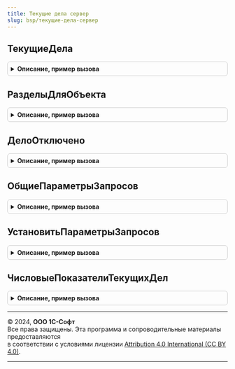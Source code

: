 ```yaml
---
title: Текущие дела сервер
slug: bsp/текущие-дела-сервер
---
```



## ТекущиеДела
<details style="margin: 1em 0; padding: 0.5em; border: 1px solid #ccc; border-radius: 6px;">

<summary style="font-weight: bold; cursor: pointer;">Описание, пример вызова</summary>

```bsl

// Таблица текущих дел пользователя.
// Передается в обработчики ПриЗаполненииСпискаТекущихДел.
//
// Возвращаемое значение:
//  ТаблицаЗначений - определяет параметры дела:
//    * Идентификатор  - Строка - внутренний идентификатор дела, используемый подсистемой.
//    * ЕстьДела       - Булево - если Истина, дело выводится в списке текущих дел пользователя.
//    * Важное         - Булево - если Истина, дело будет выделено красным цветом.
//    * ВыводитьВОповещениях - Булево - если Истина, уведомление о деле будет дублироваться всплывающим
//                             оповещением и отображением в центре оповещений.
//    * СкрыватьВНастройках - Булево - если Истина, то дело будет скрыто в форме настроек текущих дел.
//                            Можно применять для дел, которые не предполагают многократного
//                            использования, т.е. после выполнения они для данной информационной базы
//                            больше отображаться не будут.
//    * Представление  - Строка - представление дела, выводимое пользователю.
//    * Количество     - Число  - количественный показатель дела, выводится в строке заголовка дела.
//    * Форма          - Строка - полный путь к форме, которую необходимо открыть при нажатии на гиперссылку
//                                дела на панели "Текущие дела".
//    * ПараметрыФормы - Структура - параметры, с которыми нужно открывать форму показателя.
//    * Владелец       - Строка
//                     - ОбъектМетаданных - строковый идентификатор дела, которое будет владельцем для текущего
//                       или объект метаданных подсистема.
//    * Подсказка      - Строка - текст подсказки.
//    * ОбъектВладелецДел - Строка - полное имя объекта метаданных, в котором расположен обработчик заполнения дел.
//
Функция ТекущиеДела() Экспорт
```

Пример вызова
```bsl
Результат = ТекущиеДелаСервер.ТекущиеДела() 
```
</details>

## РазделыДляОбъекта
<details style="margin: 1em 0; padding: 0.5em; border: 1px solid #ccc; border-radius: 6px;">

<summary style="font-weight: bold; cursor: pointer;">Описание, пример вызова</summary>

```bsl

// Возвращает массив подсистем командного интерфейса, в которые включен переданный
// объект метаданных.
//
// Параметры:
//  ИмяОбъектаМетаданных - Строка - полное имя объекта метаданных.
//
// Возвращаемое значение:
//  Массив - массив подсистем командного интерфейса программы.
//
Функция РазделыДляОбъекта(ИмяОбъектаМетаданных) Экспорт
```

Пример вызова
```bsl
Результат = ТекущиеДелаСервер.РазделыДляОбъекта(ИмяОбъектаМетаданных) 
```
</details>

## ДелоОтключено
<details style="margin: 1em 0; padding: 0.5em; border: 1px solid #ccc; border-radius: 6px;">

<summary style="font-weight: bold; cursor: pointer;">Описание, пример вызова</summary>

```bsl

// Определяет, нужно ли выводить дело в списке дел пользователя.
//
// Параметры:
//  ИдентификаторДела - Строка - идентификатор дела, которое надо искать в списке отключенных.
//
// Возвращаемое значение:
//  Булево - Истина, если дело было программно отключено и его не требуется выводить пользователю.
//
Функция ДелоОтключено(ИдентификаторДела) Экспорт
```

Пример вызова
```bsl
Результат = ТекущиеДелаСервер.ДелоОтключено(ИдентификаторДела) 
```
</details>

## ОбщиеПараметрыЗапросов
<details style="margin: 1em 0; padding: 0.5em; border: 1px solid #ccc; border-radius: 6px;">

<summary style="font-weight: bold; cursor: pointer;">Описание, пример вызова</summary>

```bsl

// Возвращает структуру общих значений, используемых для расчета текущих дел.
//
// Возвращаемое значение:
//  Структура:
//    * Пользователь - СправочникСсылка.Пользователи
//                   - СправочникСсылка.ВнешниеПользователи - текущий пользователь.
//    * ЭтоПолноправныйПользователь - Булево - Истина, если пользователь полноправный.
//    * ТекущаяДата - Дата - текущая дата сеанса.
//    * ПустаяДата  - Дата - пустая дата.
//
Функция ОбщиеПараметрыЗапросов() Экспорт
```

Пример вызова
```bsl
Результат = ТекущиеДелаСервер.ОбщиеПараметрыЗапросов() 
```
</details>

## УстановитьПараметрыЗапросов
<details style="margin: 1em 0; padding: 0.5em; border: 1px solid #ccc; border-radius: 6px;">

<summary style="font-weight: bold; cursor: pointer;">Описание, пример вызова</summary>

```bsl

// Устанавливает общие параметры запросов для расчета текущих дел.
//
// Параметры:
//  Запрос                 - Запрос    - выполняемый запрос, которому
//                                       необходимо заполнить общие параметры.
//  ОбщиеПараметрыЗапросов - Структура - общие значения для расчета показателей.
//
Процедура УстановитьПараметрыЗапросов(Запрос, ОбщиеПараметрыЗапросов) Экспорт
```

Пример вызова
```bsl
ТекущиеДелаСервер.УстановитьПараметрыЗапросов(Запрос, ОбщиеПараметрыЗапросов) 
```
</details>

## ЧисловыеПоказателиТекущихДел
<details style="margin: 1em 0; padding: 0.5em; border: 1px solid #ccc; border-radius: 6px;">

<summary style="font-weight: bold; cursor: pointer;">Описание, пример вызова</summary>

```bsl

// Получает числовые значения дел из переданного запроса.
//
// Запрос с данными должен содержать только одну строку с произвольным количеством полей.
// Значения этих полей должны являться значениями соответствующих показателей.
//
// Например, такой запрос может иметь следующий вид:
//   ВЫБРАТЬ
//      Количество(*) КАК <Имя предопределенного элемента - показателя количества документов>.
//   ИЗ
//      Документ.<Имя документа>.
//
// Параметры:
//  Запрос - Запрос - выполняемый запрос.
//  ОбщиеПараметрыЗапросов - Структура - общие значения для расчета текущих дел.
//
// Возвращаемое значение:
//  Структура:
//     * Ключ     - Строка - имя показателя текущих дел.
//     * Значение - Число - числовое значение показателя.
//
Функция ЧисловыеПоказателиТекущихДел(Запрос, ОбщиеПараметрыЗапросов = Неопределено) Экспорт
```

Пример вызова
```bsl
Результат = ТекущиеДелаСервер.ЧисловыеПоказателиТекущихДел(Запрос, ОбщиеПараметрыЗапросов);
```
</details>

---

© 2024, **ООО 1С-Софт**  
Все права защищены. Эта программа и сопроводительные материалы предоставляются  
в соответствии с условиями лицензии [Attribution 4.0 International (CC BY 4.0)](https://creativecommons.org/licenses/by/4.0/legalcode).

---

